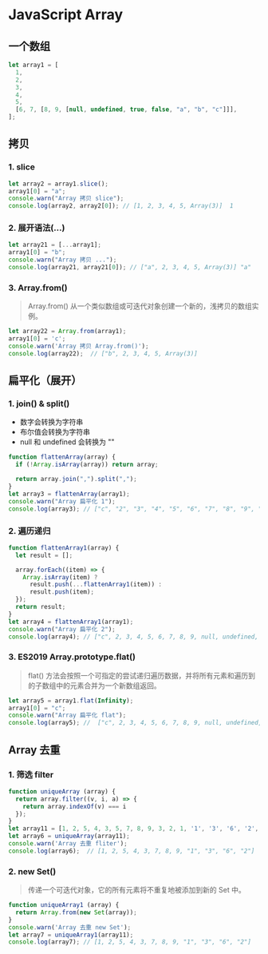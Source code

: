 # JavaScript Array

## 一个数组
```js
let array1 = [
  1,
  2,
  3,
  4,
  5,
  [6, 7, [8, 9, [null, undefined, true, false, "a", "b", "c"]]],
];
```
## 拷贝

### 1. slice

```js
let array2 = array1.slice();
array1[0] = "a";
console.warn("Array 拷贝 slice");
console.log(array2, array2[0]); // [1, 2, 3, 4, 5, Array(3)]  1
```

### 2. 展开语法(...)

```js
let array21 = [...array1];
array1[0] = "b";
console.warn("Array 拷贝 ...");
console.log(array21, array21[0]); // ["a", 2, 3, 4, 5, Array(3)] "a"
```

### 3. Array.from() 

> Array.from() 从一个类似数组或可迭代对象创建一个新的，浅拷贝的数组实例。

```js
let array22 = Array.from(array1);
array1[0] = 'c';
console.warn('Array 拷贝 Array.from()');
console.log(array22);  // ["b", 2, 3, 4, 5, Array(3)]
```

## 扁平化（展开）

### 1. join() & split()

 * 数字会转换为字符串
 * 布尔值会转换为字符串
 * null 和 undefined 会转换为 ""

```js
function flattenArray(array) {
  if (!Array.isArray(array)) return array;

  return array.join(",").split(",");
}
let array3 = flattenArray(array1);
console.warn("Array 扁平化 1");
console.log(array3); // ["c", "2", "3", "4", "5", "6", "7", "8", "9", "", "", "true", "false", "a", "b", "c"]
```

### 2. 遍历递归

```js
function flattenArray1(array) {
  let result = [];

  array.forEach((item) => {
    Array.isArray(item) ?
      result.push(...flattenArray1(item)) :
      result.push(item);
  });
  return result;
}
let array4 = flattenArray1(array1);
console.warn("Array 扁平化 2");
console.log(array4); // ["c", 2, 3, 4, 5, 6, 7, 8, 9, null, undefined, true, false, "a", "b", "c"]
```

### 3. ES2019 Array.prototype.flat()

> flat() 方法会按照一个可指定的尝试递归遍历数据，并将所有元素和遍历到的子数组中的元素合并为一个新数组返回。

```js
let array5 = array1.flat(Infinity);
array1[0] = "c";
console.warn("Array 扁平化 flat");
console.log(array5); //  ["c", 2, 3, 4, 5, 6, 7, 8, 9, null, undefined, true, false, "a", "b", "c"]
```

## Array 去重

### 1. 筛选 filter

```js
function uniqueArray (array) {
  return array.filter((v, i, a) => {
    return array.indexOf(v) === i
  });
}
let array11 = [1, 2, 5, 4, 3, 5, 7, 8, 9, 3, 2, 1, '1', '3', '6', '2', '3', '2'];
let array6 = uniqueArray(array11);
console.warn('Array 去重 fliter');
console.log(array6);  // [1, 2, 5, 4, 3, 7, 8, 9, "1", "3", "6", "2"]
```

### 2. new Set()

> 传递一个可迭代对象，它的所有元素将不重复地被添加到新的 Set 中。

```js
function uniqueArray1 (array) {
  return Array.from(new Set(array));
}
console.warn('Array 去重 new Set');
let array7 = uniqueArray1(array11);
console.log(array7); // [1, 2, 5, 4, 3, 7, 8, 9, "1", "3", "6", "2"]
```